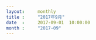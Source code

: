 ```yaml
---  
layout:     monthly
title :     "2017年9月"    
date  :     2017-09-01  10:00:00    
month :     "2017-09"    
---  
```

